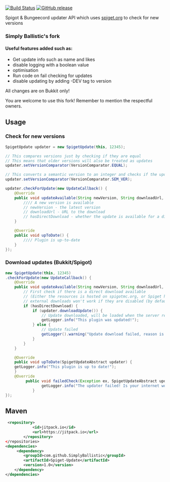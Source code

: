 [![Build Status](https://travis-ci.org/InventivetalentDev/SpigetUpdater.svg?branch=master)](https://travis-ci.org/InventivetalentDev/SpigetUpdater)
[![GitHub release](https://img.shields.io/github/release/InventivetalentDev/SpigetUpdater.svg)](https://github.com/InventivetalentDev/SpigetUpdater)


Spigot & Bungeecord updater API which uses [spiget.org](https://spiget.org) to check for new versions

### Simply Ballistic's fork
#### Useful features added such as: 
- Get update info such as name and likes
- disable logging with a boolean value 
- optimisation 
- Run code on fail checking for updates
- disable updating by adding -DEV tag to version 

All changes are on Bukkit only!

You are welcome to use this fork! Remember to mention the respectful owners. 

## Usage

### Check for new versions

```Java
SpigetUpdate updater = new SpigetUpdate(this, 12345);

// This compares versions just by checking if they are equal
// This means that older versions will also be treated as updates
updater.setVersionComparator(VersionComparator.EQUAL);

// This converts a semantic version to an integer and checks if the updated version is greater
updater.setVersionComparator(VersionComparator.SEM_VER);

updater.checkForUpdate(new UpdateCallback() {
	@Override
	public void updateAvailable(String newVersion, String downloadUrl, boolean hasDirectDownload) {
		//// A new version is available
		// newVersion - the latest version
		// downloadUrl - URL to the download
		// hasDirectDownload - whether the update is available for a direct download on spiget.org
	}

	@Override
	public void upToDate() {
		//// Plugin is up-to-date
	}
});
```


### Download updates (Bukkit/Spigot)
```Java
new SpigetUpdate(this, 12345)
.checkForUpdate(new UpdateCallback() {
	@Override
	public void updateAvailable(String newVersion, String downloadUrl, boolean hasDirectDownload,SpigetUpdateAbstract updater) {
		// First check if there is a direct download available
		// (Either the resources is hosted on spigotmc.org, or Spiget has a cached version to download)
		// external downloads won't work if they are disabled (by default) in spiget.properties
		if (hasDirectDownload) {
			if (updater.downloadUpdate()) {
				// Update downloaded, will be loaded when the server restarts
				getLogger.info("This plugin was updated!");
			} else {
				// Update failed
				getLogger().warning("Update download failed, reason is " + updater.getFailReason());
			}
		}
	}

	@Override
	public void upToDate(SpigetUpdateAbstract updater) {
	getLogger.info("This plugin is up to date!");
	}
	@Override
         public void failedCheck(Exception ex, SpigetUpdateAbstract updater) {
                getLogger.info("The updater failed! Is your internet working?");
            }
});
```

## Maven
```xml
 <repository>
            <id>jitpack.io</id>
            <url>https://jitpack.io</url>
        </repository>
</repositories>
<dependencies>
     <dependency>
        <groupId>com.github.SimplyBallistic</groupId>
        <artifactId>Spiget-Update</artifactId>
        <version>1.0</version>
    </dependency>
</dependencies>
```
